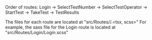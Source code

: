 Order of routes: Login -> SelectTestNumber -> SelectTestOperator -> StartTest -> TakeTest -> TestResults

The files for each route are located at "src/Routes/<Name Of Route>/<Name Of Route>.<tsx, scss>"
For example, the sass file for the Login route is located at "src/Routes/Login/Login.scss"